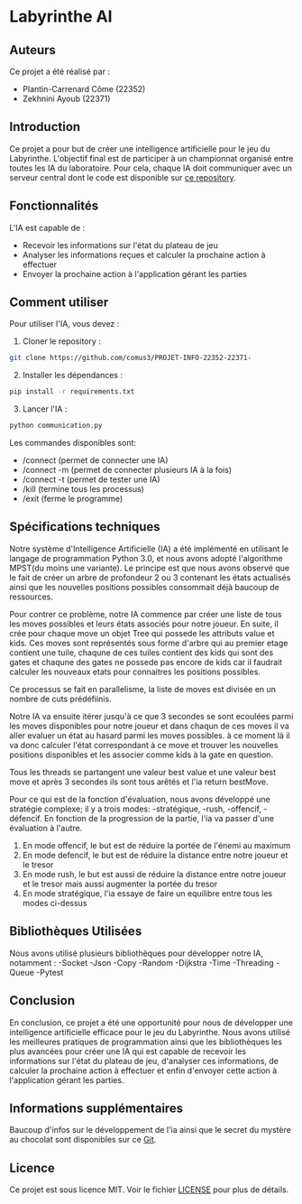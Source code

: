 # Labyrinthe AI
## Auteurs
Ce projet a été réalisé par : 

 - Plantin-Carrenard Côme  (22352)
 - Zekhnini Ayoub  (22371)
## Introduction

Ce projet a pour but de créer une intelligence artificielle pour le jeu du Labyrinthe. L'objectif final est de participer à un championnat organisé entre toutes les IA du laboratoire. Pour cela, chaque IA doit communiquer avec un serveur central dont le code est disponible sur [ce repository](https://github.com/qlurkin/PI2CChampionshipRunner).

## Fonctionnalités

L'IA est capable de :

- Recevoir les informations sur l'état du plateau de jeu
- Analyser les informations reçues et calculer la prochaine action à effectuer
- Envoyer la prochaine action à l'application gérant les parties

## Comment utiliser

Pour utiliser l'IA, vous devez :

1. Cloner le repository :
```bash
git clone https://github.com/comus3/PROJET-INFO-22352-22371-
```
2. Installer les dépendances :
```bash
pip install -r requirements.txt
```
3. Lancer l'IA :
```bash
python communication.py
```
Les commandes disponibles sont:

- /connect (permet de connecter une IA)
- /connect -m (permet de connecter plusieurs IA à la fois)
- /connect -t (permet de tester une IA)
- /kill (termine tous les processus)
- /exit (ferme le programme)

## Spécifications techniques

Notre système d'Intelligence Artificielle (IA) a été implémenté en utilisant le langage de programmation Python 3.0, et nous avons adopté l'algorithme MPST(du moins une variante). Le principe est que nous avons observé que le fait de créer un arbre de profondeur 2 ou 3 contenant les états actualisés ainsi que les nouvelles positions possibles consommait déjà baucoup de ressources.

 Pour contrer ce problème, notre IA commence par créer une liste de tous les moves possibles et leurs états associés pour notre joueur. En suite, il crée pour chaque move un objet Tree qui possede les attributs value et kids. Ces moves sont représentés sous forme d'arbre qui au premier etage contient une tuile, chaqune de ces tuiles contient des kids qui sont des gates et chaqune des gates ne possede pas encore de kids car il faudrait calculer les nouveaux etats pour connaitres les positions possibles.

Ce processus se fait en parallelisme, la liste de moves est divisée en un nombre de cuts prédéfiinis.

Notre IA va ensuite itérer jusqu'à ce que 3 secondes se sont ecoulées parmi les moves disponibles pour notre joueur et dans chaqun de ces moves il va aller evaluer un état au hasard parmi les moves possibles. à ce moment là il va donc calculer l'état correspondant à ce move et trouver les nouvelles positions disponibles et les associer comme kids à la gate en question.

Tous les threads se partangent une valeur best value et une valeur best move et après 3 secondes ils sont tous arêtés et l'ia return bestMove.

Pour ce qui est de la fonction d'évaluation, nous avons développé une stratégie complexe; il y a trois modes:
-stratégique,
-rush,
-offencif,
-défencif.
En fonction de la progression de la partie, l'ia va passer d'une évaluation à l'autre.
1. En mode offencif, le but est de réduire la portée de l'énemi au maximum
2. En mode defencif, le but est de réduire la distance entre notre joueur et le tresor
3. En mode rush, le but est aussi de réduire la distance entre notre joueur et le tresor mais aussi augmenter la portée du tresor
4. En mode stratégique, l'ia essaye de faire un equilibre entre tous les modes ci-dessus

## Bibliothèques Utilisées

Nous avons utilisé plusieurs bibliothèques pour développer notre IA, notamment :
-Socket
-Json
-Copy
-Random
-Dijkstra
-Time
-Threading
-Queue
-Pytest


## Conclusion
En conclusion, ce projet a été une opportunité pour nous de développer une intelligence artificielle efficace pour le jeu du Labyrinthe. Nous avons utilisé les meilleures pratiques de programmation ainsi que les bibliothèques les plus avancées pour créer une IA qui est capable de recevoir les informations sur l'état du plateau de jeu, d'analyser ces informations, de calculer la prochaine action à effectuer et enfin d'envoyer cette action à l'application gérant les parties.

## Informations supplémentaires

Baucoup d'infos sur le développement de l'ia ainsi que le secret du mystère au chocolat sont disponibles sur ce [Git](https://www.youtube.com/watch?v=dQw4w9WgXcQ&ab_channel=RickAstley).

## Licence

Ce projet est sous licence MIT. Voir le fichier [LICENSE](https://github.com/comus3/PROJET-INFO-22352-22371-/blob/main/LICENCE) pour plus de détails.




